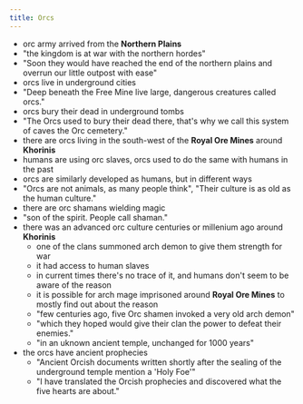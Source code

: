 ```yaml
---
title: Orcs
---
```


- orc army arrived from the __Northern Plains__
- "the kingdom is at war with the northern hordes"
- "Soon they would have reached the end of the northern plains and overrun our little outpost with ease"
- orcs live in underground cities
- "Deep beneath the Free Mine live large, dangerous creatures called orcs."
- orcs bury their dead in underground tombs
- "The Orcs used to bury their dead there, that's why we call this system of caves the Orc cemetery."
- there are orcs living in the south-west of the __Royal Ore Mines__ around __Khorinis__
- humans are using orc slaves, orcs used to do the same with humans in the past
- orcs are similarly developed as humans, but in different ways
- "Orcs are not animals, as many people think", "Their culture is as old as the human culture."
- there are orc shamans wielding magic
- "son of the spirit. People call shaman."
- there was an advanced orc culture centuries or millenium ago around __Khorinis__
  - one of the clans summoned arch demon to give them strength for war
  - it had access to human slaves
  - in current times there's no trace of it, and humans don't seem to be aware of the reason
  - it is possible for arch mage imprisoned around __Royal Ore Mines__ to mostly find out about the reason
  - "few centuries ago, five Orc shamen invoked a very old arch demon"
  - "which they hoped would give their clan the power to defeat their enemies."
  - "in an uknown ancient temple, unchanged for 1000 years"
- the orcs have ancient prophecies
  - "Ancient Orcish documents written shortly after the sealing of the underground temple mention a 'Holy Foe'"
  - "I have translated the Orcish prophecies and discovered what the five hearts are about."
  

